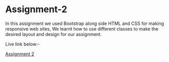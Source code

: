 # Assignment-2

In this assignment we used Bootstrap along side HTML and CSS for making responsive web sites, We learnt how to use different classes to make the desired layout and design for our assignment.

Live link below:- </br>

[Assignment 2](https://sibilsoren.github.io/Assignment-2/)
